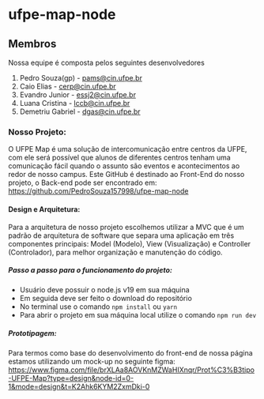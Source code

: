 # ufpe-map-node
## Membros
Nossa equipe é composta pelos seguintes desenvolvedores

1. Pedro Souza(gp) - pams@cin.ufpe.br
2. Caio Elias - cerp@cin.ufpe.br  
3. Evandro Junior - essj2@cin.ufpe.br
4. Luana Cristina - lccb@cin.ufpe.br
5. Demetriu Gabriel - dgas@cin.ufpe.br

### Nosso Projeto:
O UFPE Map é uma solução de intercomunicação entre centros da UFPE, com ele será possível que alunos de diferentes centros tenham uma comunicação fácil quando o assunto são eventos e acontecimentos ao redor de nosso campus.
Este GitHub é destinado ao Front-End do nosso projeto, o Back-end pode ser encontrado em: https://github.com/PedroSouza157998/ufpe-map-node

#### Design e Arquitetura:
Para a arquitetura de nosso projeto escolhemos utilizar a MVC que é um padrão de arquitetura de software que separa uma aplicação em três componentes principais: Model (Modelo), View (Visualização) e Controller (Controlador), para melhor organização e manutenção do código.

##### Passo a passo para o funcionamento do projeto:
- Usuário deve possuir o node.js v19 em sua máquina
- Em seguida deve ser feito o download do repositório
- No terminal use o comando `npm install` ou `yarn`
- Para abrir o projeto em sua máquina local utilize o comando `npm run dev`

##### Prototipagem:
Para termos como base do desenvolvimento do front-end de nossa página estamos utilizando um mock-up no seguinte figma: https://www.figma.com/file/brXLAa8AOVKnMZWaHIXnqr/Prot%C3%B3tipo-UFPE-Map?type=design&node-id=0-1&mode=design&t=K2Ahk6KYM2ZxmDki-0
